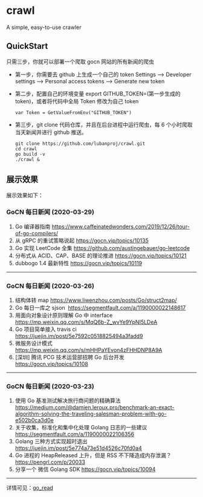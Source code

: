 # crawl
A simple, easy-to-use crawler

## QuickStart
只需三步，你就可以部署一个爬取 gocn 网站的所有新闻的爬虫

- 第一步，你需要去 github 上生成一个自己的 token
  Settings ——> Developer settings ——> Personal access tokens ——> Generate new token

- 第二步，配置自己的环境变量 export GITHUB_TOKEN=(第一步生成的 token)，或者将代码中全局 Token 修改为自己 token
  ```
  var Token = GetValueFromEnv("GITHUB_TOKEN")
  ```
   
- 第三步，git clone 代码仓库，并且在后台进程中运行爬虫，每 6 个小时爬取当天新闻并进行 github 推送。
  ```
  git clone https://github.com/lubanproj/crawl.git
  cd crawl
  go build -v 
  ./crawl &
  ```

## 展示效果

展示效果如下：

<h3><p>GoCN 每日新闻 (2020-03-29)</p></h3><ol>
<li>Go 编译器指南 <a href="https://www.caffeinatedwonders.com/2019/12/26/tour-of-go-compilers/" rel="nofollow" target="_blank">https://www.caffeinatedwonders.com/2019/12/26/tour-of-go-compilers/</a>
</li>
<li>从 gRPC 的重试策略说起 <a href="https://gocn.vip/topics/10135" rel="nofollow" target="_blank">https://gocn.vip/topics/10135</a>
</li>
<li>Go 实现 LeetCode 全集 <a href="https://github.com/austingebauer/go-leetcode" rel="nofollow" target="_blank">https://github.com/austingebauer/go-leetcode</a>
</li>
<li>分布式从 ACID、CAP、BASE 的理论推进 <a href="https://gocn.vip/topics/10121" rel="nofollow" target="_blank">https://gocn.vip/topics/10121</a>
</li>
<li>dubbogo 1.4 最新特性 <a href="https://gocn.vip/topics/10119" rel="nofollow" target="_blank">https://gocn.vip/topics/10119</a>
</li>
</ol><hr><h3><p>GoCN 每日新闻 (2020-03-26)</p></h3><ol>
<li> 结构体转 map <a href="https://www.liwenzhou.com/posts/Go/struct2map/" rel="nofollow" target="_blank">https://www.liwenzhou.com/posts/Go/struct2map/</a>
</li>
<li> Go 每日一库之 sjson &nbsp;<a href="https://segmentfault.com/a/1190000022148617" rel="nofollow" target="_blank">https://segmentfault.com/a/1190000022148617</a>
</li>
<li> 用面向对象设计原则理解 Go 中 interface  <a href="https://mp.weixin.qq.com/s/MqQ6b-Z_wvYe9YpNI5LDeA" rel="nofollow" target="_blank">https://mp.weixin.qq.com/s/MqQ6b-Z_wvYe9YpNI5LDeA</a>
</li>
<li>Go 项目简单接入 travis ci  <a href="https://juejin.im/post/5e7592c0518825494a3fadd9" rel="nofollow" target="_blank">https://juejin.im/post/5e7592c0518825494a3fadd9</a>
</li>
<li> 微服务设计模式  <a href="https://mp.weixin.qq.com/s/mHHPaYEvon4zFHHDNP8A9A" rel="nofollow" target="_blank">https://mp.weixin.qq.com/s/mHHPaYEvon4zFHHDNP8A9A</a>
</li>
<li>[深圳] 腾讯 PCG 技术运营部招聘 Go 后台开发 <a href="https://gocn.vip/topics/10108" rel="nofollow" target="_blank">https://gocn.vip/topics/10108</a>
</li>
</ol><hr><h3><p>GoCN 每日新闻 (2020-03-23)</p></h3><ol>
<li>使用 Go 基准测试解决旅行商问题的精确算法 <a href="https://medium.com/@damien.leroux.pro/benchmark-an-exact-algorithm-solving-the-traveling-salesman-problem-with-go-e502b0ca3d0e" rel="nofollow" target="_blank">https://medium.com/@damien.leroux.pro/benchmark-an-exact-algorithm-solving-the-traveling-salesman-problem-with-go-e502b0ca3d0e</a>
</li>
<li>关于收集，标准化和集中化处理 Golang 日志的一些建议 <a href="https://segmentfault.com/a/1190000022106356" rel="nofollow" target="_blank">https://segmentfault.com/a/1190000022106356</a>
</li>
<li>Golang 三种方式实现超时退出 <a href="https://juejin.im/post/5e774a73e51d4526c70fd0a4" rel="nofollow" target="_blank">https://juejin.im/post/5e774a73e51d4526c70fd0a4</a>
</li>
<li>Go 进程的 HeapReleased 上升，但是 RSS 不下降造成内存泄漏？ <a href="https://pengrl.com/p/20033" rel="nofollow" target="_blank">https://pengrl.com/p/20033</a>
</li>
<li>分享一个 微信 Golang SDK <a href="https://gocn.vip/topics/10094" rel="nofollow" target="_blank">https://gocn.vip/topics/10094</a>
</li>
</ol><hr>

详情可见：[go_read](https://github.com/lubanproj/go_read)
